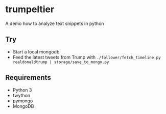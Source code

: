 # trumpeltier
A demo how to analyze text snippets in python

## Try

* Start a local mongodb
* Feed the latest tweets from Trump with `./follower/fetch_timeline.py realdonaldtrump | storage/save_to_mongo.py`

## Requirements

* Python 3
* twython
* pymongo
* MongoDB